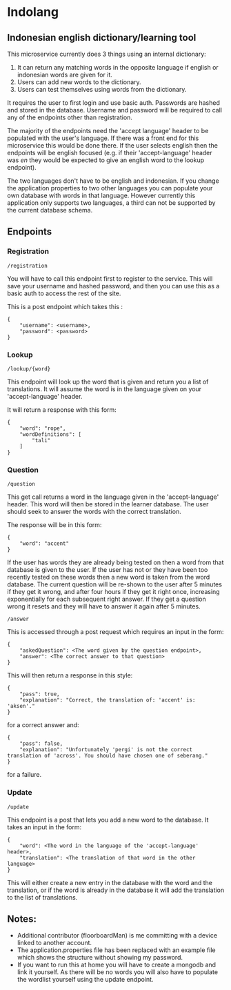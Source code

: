 # Indolang

## Indonesian english dictionary/learning tool

This microservice currently does 3 things using an internal dictionary:

1) It can return any matching words in the opposite language if english or indonesian words are given for it.
2) Users can add new words to the dictionary.
3) Users can test themselves using words from the dictionary.

It requires the user to first login and use basic auth. Passwords are hashed and stored in the database. Username and
password will be required to call any of the endpoints other than registration.

The majority of the endpoints need the 'accept language' header to be populated with the user's language. If there was a
front end for this microservice this would be done there. If the user selects english then the endpoints will be english
focused (e.g. if their 'accept-language' header was _en_ they would be expected to give an english word to the lookup
endpoint).

The two languages don't have to be english and indonesian. If you change the application properties to two other
languages you can populate your own database with words in that language. However currently this application only
supports two languages, a third can not be supported by the current database schema.

## Endpoints

### Registration

    /registration

You will have to call this endpoint first to register to the service. This will save your username and hashed password,
and then you can use this as a basic auth to access the rest of the site.

This is a post endpoint which takes this :

    {
        "username": <username>,
        "password": <password>
    }


### Lookup

    /lookup/{word}

This endpoint will look up the word that is given and return you a list of translations. It will assume the word is in
the language given on your 'accept-language' header.

It will return a response with this form:

    {
        "word": "rope",
        "wordDefinitions": [
            "tali"
        ]
    }

### Question

    /question

This get call returns a word in the language given in the 'accept-language' header. This word will then be stored in the
learner database. The user should seek to answer the words with the correct translation.

The response will be in this form:

    {
        "word": "accent"
    }

If the user has words they are already being tested on then a word from that database is given to the user. If the user
has not or they have been too recently tested on these words then a new word is taken from the word database. The
current question will be re-shown to the user after 5 minutes if they get it wrong, and after four hours if they get it
right once, increasing exponentially for each subsequent right answer. If they get a question wrong it resets and they
will have to answer it again after 5 minutes.

    /answer

This is accessed through a post request which requires an input in the form:

    {
        "askedQuestion": <The word given by the question endpoint>,
        "answer": <The correct answer to that question>
    }

This will then return a response in this style:

    {
        "pass": true,
        "explanation": "Correct, the translation of: 'accent' is: 'aksen'."
    }

for a correct answer and:

    {
        "pass": false,
        "explanation": "Unfortunately 'pergi' is not the correct translation of 'across'. You should have chosen one of seberang."
    }

for a failure.

### Update

    /update

This endpoint is a post that lets you add a new word to the database. It takes an input in the form:

    {
        "word": <The word in the language of the 'accept-language' header>,
        "translation": <The translation of that word in the other language>
    }

This will either create a new entry in the database with the word and the translation, or if the word is already in the
database it will add the translation to the list of translations.

## Notes:

- Additional contributor (floorboardMan) is me committing with a device linked to another account.
- The application.properties file has been replaced with an example file which shows the structure without showing my
  password.
- If you want to run this at home you will have to create a mongodb and link it yourself. As there will be no words you
  will also have to populate the wordlist yourself using the update endpoint.
